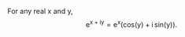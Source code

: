 For any real x and y,
$$\mathrm{e}^{\mathrm{x + iy}} = \mathrm{e}^{\mathrm{x}} ( \mathrm{cos(y)+i} 
\, \mathrm{sin(y))} .$$
